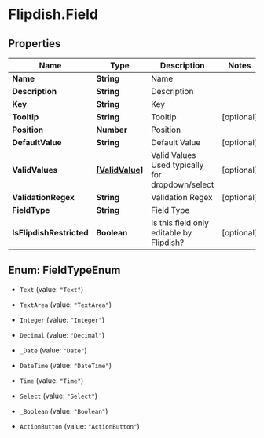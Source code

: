 # Flipdish.Field

## Properties
Name | Type | Description | Notes
------------ | ------------- | ------------- | -------------
**Name** | **String** | Name | 
**Description** | **String** | Description | 
**Key** | **String** | Key | 
**Tooltip** | **String** | Tooltip | [optional] 
**Position** | **Number** | Position | 
**DefaultValue** | **String** | Default Value | [optional] 
**ValidValues** | [**[ValidValue]**](ValidValue.md) | Valid Values  <remarks>Used typically for dropdown/select</remarks> | [optional] 
**ValidationRegex** | **String** | Validation Regex | [optional] 
**FieldType** | **String** | Field Type | 
**IsFlipdishRestricted** | **Boolean** | Is this field only editable by Flipdish? | [optional] 


<a name="FieldTypeEnum"></a>
## Enum: FieldTypeEnum


* `Text` (value: `"Text"`)

* `TextArea` (value: `"TextArea"`)

* `Integer` (value: `"Integer"`)

* `Decimal` (value: `"Decimal"`)

* `_Date` (value: `"Date"`)

* `DateTime` (value: `"DateTime"`)

* `Time` (value: `"Time"`)

* `Select` (value: `"Select"`)

* `_Boolean` (value: `"Boolean"`)

* `ActionButton` (value: `"ActionButton"`)




